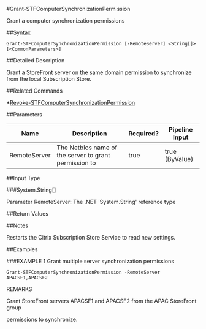 #Grant-STFComputerSynchronizationPermission
Grant a computer synchronization permissions
##Syntax
```Grant-STFComputerSynchronizationPermission [-RemoteServer] <String[]> [<CommonParameters>]
```
##Detailed Description
Grant a StoreFront server on the same domain permission to synchronize from the local Subscription Store.
##Related Commands
*[Revoke-STFComputerSynchronizationPermission](Revoke-STFComputerSynchronizationPermission)
##Parameters
|Name|Description|Required?|Pipeline Input||--|--|--|--||RemoteServer|The Netbios name of the server to grant permission to|true|true (ByValue)|##Input Type
###System.String[]
Parameter RemoteServer: The .NET 'System.String' reference type
##Return Values
##Notes
Restarts the Citrix Subscription Store Service to read new settings.
##Examples
###EXAMPLE 1 Grant multiple server synchronization permissions
```Grant-STFComputerSynchronizationPermission -RemoteServer APACSF1,APACSF2
```
REMARKS
Grant StoreFront servers APACSF1 and APACSF2 from the APAC StoreFront group
permissions to synchronize.

